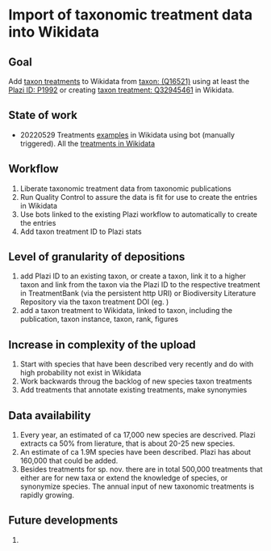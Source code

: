 # Import of taxonomic treatment data into Wikidata

## Goal
Add [taxon treatments](https://www.wikidata.org/wiki/Q32945461) to Wikidata from [taxon: (Q16521)](https://www.wikidata.org/wiki/Q16521) using at least the [Plazi ID: P1992](https://www.wikidata.org/wiki/Property:P1992) or creating [taxon treatment: Q32945461](https://www.wikidata.org/wiki/Q32945461) in Wikidata. 

## State of work
* 20220529 Treatments [examples](https://nam04.safelinks.protection.outlook.com/?url=https%3A%2F%2Fw.wiki%2F5A3h&data=05%7C01%7C%7C8594dd4f57e946a22b9508da416c7902%7Cbe0003e8c6b9496883aeb34586974b76%7C0%7C0%7C637894231403416246%7CUnknown%7CTWFpbGZsb3d8eyJWIjoiMC4wLjAwMDAiLCJQIjoiV2luMzIiLCJBTiI6Ik1haWwiLCJXVCI6Mn0%3D%7C3000%7C%7C%7C&sdata=OTsefzL4pzMmg%2F0wr9lqib%2FGxfk6OcN03DQaWXar0rY%3D&reserved=0) in Wikidata using bot (manually triggered). All the [treatments in Wikidata](https://nam04.safelinks.protection.outlook.com/?url=https%3A%2F%2Fw.wiki%2F5A3i&data=05%7C01%7C%7C8594dd4f57e946a22b9508da416c7902%7Cbe0003e8c6b9496883aeb34586974b76%7C0%7C0%7C637894231403416246%7CUnknown%7CTWFpbGZsb3d8eyJWIjoiMC4wLjAwMDAiLCJQIjoiV2luMzIiLCJBTiI6Ik1haWwiLCJXVCI6Mn0%3D%7C3000%7C%7C%7C&sdata=Ls59ZUZ6khfRYiWeCcAteut2faNF5URPGMIo165MMLs%3D&reserved=0)

## Workflow
1. Liberate taxonomic treatment data from taxonomic publications
2. Run Quality Control to assure the data is fit for use to create the entries in Wikidata
3. Use bots linked to the existing Plazi workflow to automatically to create the entries
4. Add taxon treatment ID to Plazi stats

## Level of granularity of depositions
1. add Plazi ID to an existing taxon, or create a taxon, link it to a higher taxon and link from the taxon via the Plazi ID to the respective treatment in TreatmentBank (via the persistent http URI) or Biodiversity Literature Repository via the taxon treatment DOI (eg. )
2. add a taxon treatment to Wikidata, linked to taxon, including the publication, taxon instance, taxon, rank, figures

## Increase in complexity of the upload
1. Start with species that have been described very recently and do with high probability not exist in Wikidata
2. Work backwards throug the backlog of new species taxon treatments
3. Add treatments that annotate existing treatments, make synonymies

## Data availability
1. Every year, an estimated of ca 17,000 new species are descrived. Plazi extracts ca 50% from lierature, that is about 20-25 new species.
2. An estimate of ca 1.9M species have been described. Plazi has about 160,000 that could be added.
3. Besides treatments for sp. nov. there are in total 500,000 treatments that either are for new taxa or extend the knowledge of species, or synonymize species. The annual input of new taxonomic treatments is rapidly growing.

## Future developments
1. 
